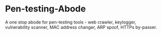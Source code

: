 # Pen-testing-Abode
A one stop abode for pen-testing tools - web crawler, keylogger, vulnerability scanner, MAC address changer, ARP spoof, HTTPs by-passer.
